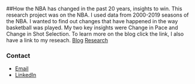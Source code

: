 ##How the NBA has changed in the past 20 years, insights to win.
This research project was on the NBA. I used data from 2000-2019 seasons of the NBA. I wanted to find out changes that have happened in the way basketball was played. My two key insights were Change in Pace and Change in Shot Selection. To learn more on the blog click the link, I also have a link to my reseach.
[Blog](https://medium.com/@gwal325/how-the-nba-has-changed-in-the-past-20-years-and-insights-to-win-23f8e9f17643)
[Research](https://colab.research.google.com/drive/1FCyLYbY61w3XHrhvNmv_au33-cDEJ7AW)

### Contact
- [Email](mailto:godingwal@icloud.com)
- [LinkedIn](https://www.linkedin.com/in/goding-wal-83b436101/)
